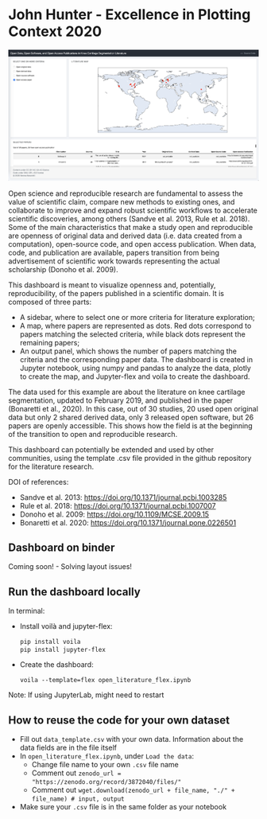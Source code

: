# John Hunter - Excellence in Plotting Context 2020  


![](viz_hunter.png) 

Open science and reproducible research are fundamental to assess the value of scientific claim, compare new methods to existing ones, and collaborate to improve and expand robust scientific workflows to accelerate scientific discoveries, among others (Sandve et al. 2013, Rule et al. 2018). Some of the main characteristics that make a study open and reproducible are openness of original data and derived data (i.e. data created from a computation), open-source code, and open access publication. When data, code, and publication are available, papers transition from being advertisement of scientific work towards representing the actual scholarship (Donoho et al. 2009). 
 
This dashboard is meant to visualize openness and, potentially, reproducibility, of the papers published in a scientific domain. It is composed of three parts: 
-	A sidebar, where to select one or more criteria for literature exploration;
-	A map, where papers are represented as dots. Red dots correspond to papers matching the selected criteria, while black dots represent the remaining papers;
-	An output panel, which shows the number of papers matching the criteria and the corresponding paper data.
The dashboard is created in Jupyter notebook, using numpy and pandas to analyze the data, plotly to create the map, and Jupyter-flex and voila to create the dashboard. 

The data used for this example are about the literature on knee cartilage segmentation, updated to February 2019, and published in the paper (Bonaretti et al., 2020). In this case, out of 30 studies, 20 used open original data but only 2 shared derived data, only 3 released open software, but 26 papers are openly accessible. This shows how the field is at the beginning of the transition to open and reproducible research.

This dashboard can potentially be extended and used by other communities, using the template .csv file provided in the github repository for the literature research. 

DOI of references:  
- Sandve et al. 2013: https://doi.org/10.1371/journal.pcbi.1003285  
- Rule et al. 2018: https://doi.org/10.1371/journal.pcbi.1007007  
- Donoho et al. 2009: https://doi.org/10.1109/MCSE.2009.15  
- Bonaretti et al. 2020: https://doi.org/10.1371/journal.pone.0226501  

## Dashboard on binder 
Coming soon! - Solving layout issues!

## Run the dashboard locally 
In terminal:
- Install voilà and jupyter-flex:  
  ```
  pip install voila
  pip install jupyter-flex
  ```
- Create the dashboard:
  ```
  voila --template=flex open_literature_flex.ipynb 
  ```
Note: If using JupyterLab, might need to restart
  
## How to reuse the code for your own dataset
- Fill out `data_template.csv` with your own data. Information about the data fields are in the file itself  
- In `open_literature_flex.ipynb`, under `Load the data`:
  - Change file name to your own `.csv` file name  
  - Comment out `zenodo_url = "https://zenodo.org/record/3872040/files/"`
  - Comment out `wget.download(zenodo_url + file_name, "./" + file_name) # input, output`
- Make sure your `.csv` file is in the same folder as your notebook


